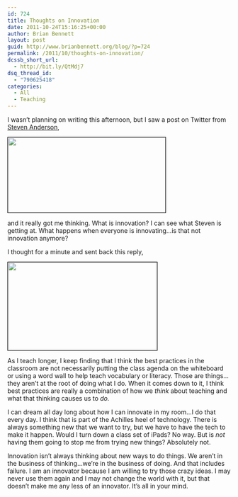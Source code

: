 ```yaml
---
id: 724
title: Thoughts on Innovation
date: 2011-10-24T15:16:25+00:00
author: Brian Bennett
layout: post
guid: http://www.brianbennett.org/blog/?p=724
permalink: /2011/10/thoughts-on-innovation/
dcssb_short_url:
  - http://bit.ly/QtMdj7
dsq_thread_id:
  - "790625418"
categories:
  - All
  - Teaching
---
```

I wasn&#8217;t planning on writing this afternoon, but I saw a post on Twitter from [Steven Anderson](http://www.twitter.com/web20classroom),

<img class="aligncenter size-full wp-image-725" title="Innovation" src="http://blog.ohheybrian.com/wp-content/uploads/2011/10/Screen-Shot-2011-10-24-at-2.59.58-PM.png" style="border:1px solid black" alt="" width="356" height="170" srcset="https://blog.ohheybrian.com/wp-content/uploads/2011/10/Screen-Shot-2011-10-24-at-2.59.58-PM.png 356w, https://blog.ohheybrian.com/wp-content/uploads/2011/10/Screen-Shot-2011-10-24-at-2.59.58-PM-300x143.png 300w" sizes="(max-width: 356px) 100vw, 356px" />

and it really got me thinking. What is innovation? I can see what Steven is getting at. What happens when everyone is innovating&#8230;is that not innovation anymore?

I thought for a minute and sent back this reply,

<img class="aligncenter size-full wp-image-726" title="Innovation reply" src="http://blog.ohheybrian.com/wp-content/uploads/2011/10/Screen-Shot-2011-10-24-at-3.07.11-PM.png" style="border:1px solid black" alt="" width="337" height="199" srcset="https://blog.ohheybrian.com/wp-content/uploads/2011/10/Screen-Shot-2011-10-24-at-3.07.11-PM.png 337w, https://blog.ohheybrian.com/wp-content/uploads/2011/10/Screen-Shot-2011-10-24-at-3.07.11-PM-300x177.png 300w" sizes="(max-width: 337px) 100vw, 337px" />

As I teach longer, I keep finding that I think the best practices in the classroom are not necessarily putting the class agenda on the whiteboard or using a word wall to help teach vocabulary or literacy. Those are things&#8230;they aren&#8217;t at the root of doing what I do. When it comes down to it, I think best practices are really a combination of how we _think_ about teaching and what that thinking causes us to _do._

I can dream all day long about how I can innovate in my room&#8230;I do that every day. I think that is part of the Achilles heel of technology. There is always something new that we want to try, but we have to have the tech to make it happen. Would I turn down a class set of iPads? No way. But is _not_ having them going to stop me from trying new things? Absolutely not.

Innovation isn&#8217;t always thinking about new ways to do things. We aren&#8217;t in the business of thinking&#8230;we&#8217;re in the business of doing. And that includes failure. I am an innovator because I am willing to try those crazy ideas. I may never use them again and I may not change the world with it, but that doesn&#8217;t make me any less of an innovator. It&#8217;s all in your mind.
